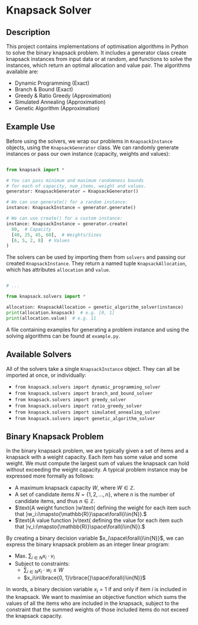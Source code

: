 # Knapsack Solver

## Description

This project contains implementations of optimisation algorithms in Python to solve the binary knapsack problem. It includes a generator class create knapsack instances from input data or at random, and functions to solve the instances, which return an optimal allocation and value pair. The algorithms available are:

* Dynamic Programming (Exact)
* Branch & Bound (Exact)
* Greedy & Ratio Greedy (Approximation)
* Simulated Annealing (Approximation)
* Genetic Algorithm (Approximation)

## Example Use

Before using the solvers, we wrap our problems in ```KnapsackInstance``` objects, using the ```KnapsackGenerator``` class. We can randomly generate instances or pass our own instance (capacity, weights and values):

```python

from knapsack import *

# You can pass minimum and maximum randomness bounds
# for each of capacity, num_items, weight and values.
generator: KnapsackGenerator = KnapsackGenerator()

# We can use generate() for a random instance:
instance: KnapsackInstance = generator.generate()

# We can use create() for a custom instance:
instance: KnapsackInstance = generator.create(
  80,  # Capacity
  [40, 25, 45, 60],  # Weights/Sizes
  [6, 5, 2, 8]  # Values
)

```

The solvers can be used by importing them from `solvers` and passing our created `KnapsackInstance`. They return a named tuple `KnapsackAllocation`, which has attributes `allocation` and `value`.

```python

# ...

from knapsack.solvers import *

allocation: KnapsackAllocation = genetic_algorithm_solver(instance)
print(allocation.knapsack)  # e.g. [0, 1]
print(allocation.value)  # e.g. 11

```

A file containing examples for generating a problem instance and using the solving algorithms can be found at ```example.py```.

## Available Solvers
All of the solvers take a single `KnapsackInstance` object. They can all be imported at once, or individually:

* `from knapsack.solvers import dynamic_programming_solver`
* `from knapsack.solvers import branch_and_bound_solver`
* `from knapsack.solvers import greedy_solver`
* `from knapsack.solvers import ratio_greedy_solver`
* `from knapsack.solvers import simulated_annealing_solver`
* `from knapsack.solvers import genetic_algorithm_solver`

## Binary Knapsack Problem

In the binary knapsack problem, we are typically given a set of items and a knapsack with a weight capacity. Each item has some value and some weight. We must compute the largest sum of values the knapsack can hold without exceeding the weight capacity. A typical problem instance may be expressed more formally as follows:

* $\text{A maximum knapsack capacity }W\text{, where } W\in{\mathbb{Z}}.$
* $\text{A set of candidate items }N=\lbrace{}1,2,...,n\rbrace{}\text{, where }n\text{ is the number of candidate items, and thus }n\in{\mathbb{Z}}.$
* $\text{A weight function }w\text{ defining the weight for each item such that }w_i:i\mapsto{\mathbb{R}}\space\forall{i\in{N}}.$
* $\text{A value function }v\text{ defining the value for each item such that }v_i:i\mapsto{\mathbb{R}}\space\forall{i\in{N}}.$

By creating a binary decision variable $x_i\space\forall{i\in{N}}$, we can express the binary knapsack problem as an integer linear program:

* $\text{Max. }\sum_{i\in{N}}{x_i\cdot{}v_i}$
* $\text{Subject to constraints:}$
  * $\sum_{i\in{N}}{x_i\cdot{}w_i}\le{W}$
  * $x_i\in\lbrace{0, 1}\rbrace{}\space\forall{i\in{N}}$

In words, a binary decision variable $x_i=1$ if and only if item $i$ is included in the knapsack. We want to maximise an objective function which sums the values of all the items who are included in the knapsack, subject to the constraint that the summed weights of those included items do not exceed the knapsack capacity. 
